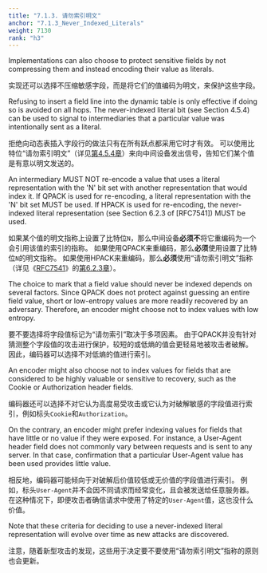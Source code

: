 ```yaml
---
title: "7.1.3. 请勿索引明文"
anchor: "7.1.3_Never_Indexed_Literals"
weight: 7130
rank: "h3"
---
```


Implementations can also choose to protect sensitive fields by not compressing them and instead encoding their value as literals.

实现还可以选择不压缩敏感字段，而是将它们的值编码为明文，来保护这些字段。

Refusing to insert a field line into the dynamic table is only effective if doing so is avoided on all hops. The never-indexed literal bit (see Section 4.5.4) can be used to signal to intermediaries that a particular value was intentionally sent as a literal.

拒绝向动态表插入字段行的做法只有在所有跃点都采用它时才有效。
可以使用比特位“请勿索引明文”（详见[第4.5.4章](#4.5.4_Literal_Field_Line_with_Name_Reference)）来向中间设备发出信号，告知它们某个值是有意以明文发送的。

An intermediary MUST NOT re-encode a value that uses a literal representation with the 'N' bit set with another representation that would index it. If QPACK is used for re-encoding, a literal representation with the 'N' bit set MUST be used. If HPACK is used for re-encoding, the never-indexed literal representation (see Section 6.2.3 of [RFC7541]) MUST be used.

如果某个值的明文指称上设置了比特位`N`，那么中间设备**必须不**将它重编码为一个会引用该值的索引的指称。
如果使用QPACK来重编码，那么**必须**使用设置了比特位`N`的明文指称。
如果使用HPACK来重编码，那么**必须**使用“请勿索引明文”指称（详见《[RFC7541](https://www.rfc-editor.org/info/rfc7541)》的[第6.2.3章](https://www.rfc-editor.org/rfc/rfc7541#section-6.2.3)）。

The choice to mark that a field value should never be indexed depends on several factors. Since QPACK does not protect against guessing an entire field value, short or low-entropy values are more readily recovered by an adversary. Therefore, an encoder might choose not to index values with low entropy.

要不要选择将字段值标记为“请勿索引”取决于多项因素。
由于QPACK并没有针对猜测整个字段值的攻击进行保护，较短的或低熵的值会更轻易地被攻击者破解。
因此，编码器可以选择不对低熵的值进行索引。

An encoder might also choose not to index values for fields that are considered to be highly valuable or sensitive to recovery, such as the Cookie or Authorization header fields.

编码器还可以选择不对它认为高度易受攻击或它认为对破解敏感的字段值进行索引，例如标头`Cookie`和`Authorization`。

On the contrary, an encoder might prefer indexing values for fields that have little or no value if they were exposed. For instance, a User-Agent header field does not commonly vary between requests and is sent to any server. In that case, confirmation that a particular User-Agent value has been used provides little value.

相反地，编码器可能倾向于对破解后价值较低或无价值的字段值进行索引。
例如，标头`User-Agent`并不会因不同请求而经常变化，且会被发送给任意服务器。
在这种情况下，即便攻击者确信请求中使用了特定的`User-Agent`值，这也没什么价值。

Note that these criteria for deciding to use a never-indexed literal representation will evolve over time as new attacks are discovered.

注意，随着新型攻击的发现，这些用于决定要不要使用“请勿索引明文”指称的原则也会更新。
